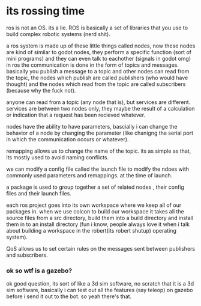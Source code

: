 # its rossing time

ros is not an OS. its a lie. ROS is basically a set of libraries that you use to build complex robotic systems (nerd shit). 

a ros system is made up of these little things called nodes, now these nodes are kind of similar to godot nodes, they perform a specific function (sort of mini programs) and they can even talk to eachother (signals in godot omg) in ros the communication is done in the form of topics and messages. basically you publish a message to a topic and other nodes can read from the topic, the nodes which publish are called publishers (who would have thought) and the nodes which read from the topic are called subscribers (because why the fuck not). 

anyone can read from a topic (any node that is), but services are different. services are between two nodes only, they maybe the result of a calculation or indication that a request has been recieved whatever. 

nodes have the ability to have parameters, bascially i can change the behavior of a node by changing the parameter (like chanigng the serial port in which the communication occurs or whatever). 

remapping allows us to change the name of the topic. its as simple as that, its mostly used to avoid naming conflicts. 

we can modify a config file called the launch file to modify the ndoes with commonly used parameters and remappings. at the time of launch. 

a package is used to group together a set of related nodes , their config files and their launch files.

each ros project goes into its own workspace where we keep all of our packages in. when we use colcon to build our workspace it takes all the source files from a src directory, build them into a build directory and install them in to an install directory (fun i know, people always love it when i talk about building a workspace in the robert(its robert shutup) operating system).

QoS allows us to set certain rules on the messages sent between publishers and subscribers. 

### ok so wtf is a gazebo?
ok good question, its sort of like a 3d sim software, no scratch that it is a 3d sim software, basically i can test out all the features (say teleop) on gazebo before i send it out to the bot. so yeah there's that.